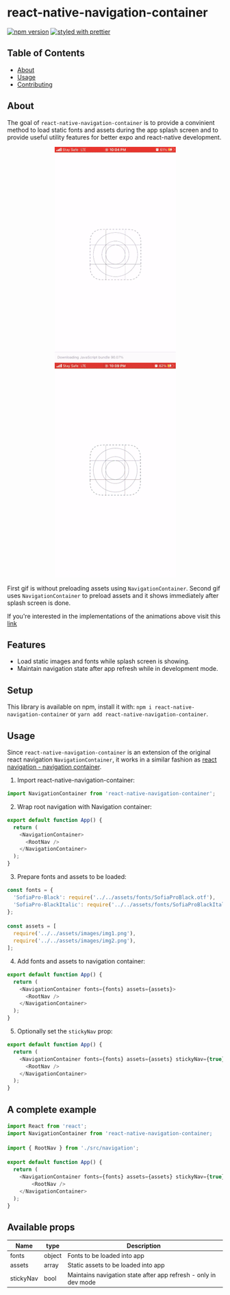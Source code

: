 # react-native-navigation-container

[![npm version](https://badge.fury.io/js/react-native-navigation-container.svg)](https://badge.fury.io/js/react-native-navigation-container)
[![styled with prettier](https://img.shields.io/badge/styled_with-prettier-ff69b4.svg)](https://github.com/prettier/prettier)

## Table of Contents

- [About](#about)
- [Usage](#usage)
- [Contributing](./CONTRIBUTING.md)

## About <a name = "about"></a>

The goal of `react-native-navigation-container` is to provide a convinient method to load static fonts and assets during the app splash screen and to provide useful utility features for better expo and react-native development.

<p align="center">
<img src="/.github/images/withoutNavContainer.gif" height="500" />
<span width='20px' />
<img src="/.github/images/withNavContainer.gif" height="500" />
</p>

First gif is without preloading assets using `NavigationContainer`. Second gif uses `NavigationContainer` to preload assets and it shows immediately after splash screen is done.

If you're interested in the implementations of the animations above visit this [link](https://github.com/jacquesikot/React-Native-Fashion-App)

## Features

- Load static images and fonts while splash screen is showing.
- Maintain navigation state after app refresh while in development mode.

## Setup

This library is available on npm, install it with: `npm i react-native-navigation-container` or `yarn add react-native-navigation-container`.

## Usage <a name = "usage"></a>

Since `react-native-navigation-container` is an extension of the original react navigation `NavigationContainer`, it works in a similar fashion as [react navigation - navigation container](https://reactnavigation.org/docs/navigation-container/).

1. Import react-native-navigation-container:

```javascript
import NavigationContainer from 'react-native-navigation-container';
```

2. Wrap root navigation with Navigation container:

```javascript
export default function App() {
  return (
    <NavigationContainer>
      <RootNav />
    </NavigationContainer>
  );
}
```

3. Prepare fonts and assets to be loaded:

```javascript
const fonts = {
  'SofiaPro-Black': require('../../assets/fonts/SofiaProBlack.otf'),
  'SofiaPro-BlackItalic': require('../../assets/fonts/SofiaProBlackItalic.otf'),
};

const assets = [
  require('../../assets/images/img1.png'),
  require('../../assets/images/img2.png'),
];
```

4. Add fonts and assets to navigation container:

```javascript
export default function App() {
  return (
    <NavigationContainer fonts={fonts} assets={assets}>
      <RootNav />
    </NavigationContainer>
  );
}
```

5. Optionally set the `stickyNav` prop:

```javascript
export default function App() {
  return (
    <NavigationContainer fonts={fonts} assets={assets} stickyNav={true}>
      <RootNav />
    </NavigationContainer>
  );
}
```

## A complete example

```javascript
import React from 'react';
import NavigationContainer from 'react-native-navigation-container;

import { RootNav } from './src/navigation';

export default function App() {
  return (
    <NavigationContainer fonts={fonts} assets={assets} stickyNav={true}>
        <RootNav />
    </NavigationContainer>
  );
}
```

## Available props

| Name      | type   | Description                                                     |
| --------- | ------ | --------------------------------------------------------------- |
| fonts     | object | Fonts to be loaded into app                                     |
| assets    | array  | Static assets to be loaded into app                             |
| stickyNav | bool   | Maintains navigation state after app refresh - only in dev mode |
